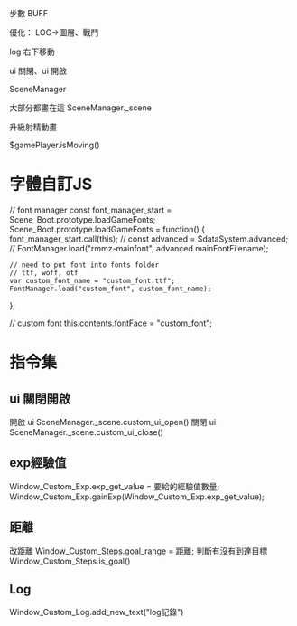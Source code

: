 步數
BUFF

優化：
LOG->圖層、戰鬥

log 右下移動

ui 關閉、ui 開啟

SceneManager

大部分都畫在這
SceneManager._scene

升級射精動畫

$gamePlayer.isMoving()


# 字體自訂JS
// font manager
const font_manager_start = Scene_Boot.prototype.loadGameFonts;
Scene_Boot.prototype.loadGameFonts = function() {
    font_manager_start.call(this);
    // const advanced = $dataSystem.advanced;
    // FontManager.load("rmmz-mainfont", advanced.mainFontFilename);

    // need to put font into fonts folder
    // ttf, woff, otf
    var custom_font_name = "custom_font.ttf";
    FontManager.load("custom_font", custom_font_name);
};

// custom font
this.contents.fontFace = "custom_font";

# 指令集
## ui 關閉開啟
開啟 ui
SceneManager._scene.custom_ui_open()
關閉 ui
SceneManager._scene.custom_ui_close()

## exp經驗值
Window_Custom_Exp.exp_get_value = 要給的經驗值數量;
Window_Custom_Exp.gainExp(Window_Custom_Exp.exp_get_value);

## 距離
改距離
Window_Custom_Steps.goal_range = 距離;
判斷有沒有到達目標
Window_Custom_Steps.is_goal()

## Log
Window_Custom_Log.add_new_text("log記錄")
